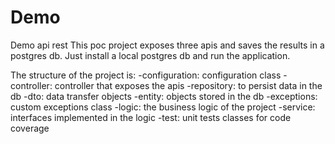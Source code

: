 # Demo
Demo api rest
This poc project exposes three apis and saves the results in a postgres db.
Just install a local postgres db and run the application.

The structure of the project is:
-configuration: configuration class -controller: controller that exposes the apis -repository: to persist data in the db
-dto: data transfer objects -entity: objects stored in the db -exceptions: custom exceptions class -logic: the business
logic of the project -service: interfaces implemented in the logic -test: unit tests classes for code coverage
